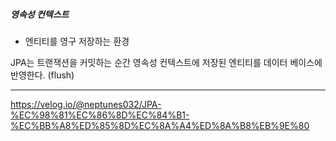 ##### 영속성 컨텍스트
- 엔티티를 영구 저장하는 환경

JPA는 트랜잭션을 커밋하는 순간 영속성 컨텍스트에 저장된 엔티티를 데이터 베이스에 반영한다. (flush)

---

https://velog.io/@neptunes032/JPA-%EC%98%81%EC%86%8D%EC%84%B1-%EC%BB%A8%ED%85%8D%EC%8A%A4%ED%8A%B8%EB%9E%80